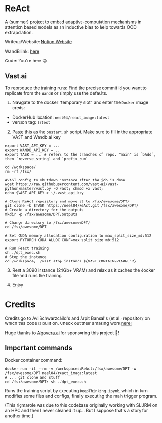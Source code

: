 # ReAct

A (summer) project to embed adaptive-computation mechanisms in attention based models as an inductive bias to help towards OOD extrapolation.

Writeup/Website: [Notion Website](https://dripfeedofideas.notion.site/dripfeedofideas/ReAct-bef052956a0d45f29fb5a5383e7d737d)

WandB link: [here](https://wandb.ai/neel/ReAct/groups/bADD_32/workspace?workspace=user-neel) 

Code: You're here 😉

## Vast.ai

To reproduce the training runs: Find the precise commit id you want to replicate from the `WandB` or simply use the defaults.

1. Navigate to the docker "temporary slot" and enter the `Docker` image creds:

- DockerHub location: `neel04/react_image:latest`
- version tag: `latest`

2. Paste this as the `onstart.sh` script. Make sure to fill in the appropriate VAST and Wandb.ai key:

```shell
export VAST_API_KEY = ...
export WANDB_API_KEY = ...
export TASK = ... # refers to the branches of repo. "main" is `bAdd`, then `reverse_string` and `prefix_sum`

cd /workspace/
rm -rf /fsx/

#VAST config to shutdown instance after the job is done
wget https://raw.githubusercontent.com/vast-ai/vast-python/master/vast.py -O vast; chmod +x vast;
echo $VAST_API_KEY > ~/.vast_api_key

# Clone ReAct repository and move it to /fsx/awesome/DPT/
git clone -b $TASK https://neel04/ReAct.git /fsx/awesome/DPT/
# Create a directory for the outputs
mkdir -p /fsx/awesome/DPT/outputs

# Change directory to /fsx/awesome/DPT/
cd /fsx/awesome/DPT

# Set CUDA memory allocation configuration to max_split_size_mb:512
export PYTORCH_CUDA_ALLOC_CONF=max_split_size_mb:512

# Run React training
sh ./dpt_exec.sh
# Stop the instance
cd /workspace; ./vast stop instance ${VAST_CONTAINERLABEL:2}
```

3. Rent a 3090 instance (24Gb+ VRAM) and relax as it caches the docker file and runs the training.

4. Enjoy


# Credits

Credits go to Avi Schwarzchild's and Arpit Bansal's (et al.) repository on which this code is built on. Check out their amazing work [here!](https://github.com/aks2203/deep-thinking)

Huge thanks to [Algovera.ai](Algovera.ai) for sponsoring this project 🚀!

## Important commands
Docker container command:

```docker
docker run -it --rm -v /workspaces/ReAct:/fsx/awesome/DPT -w /fsx/awesome/DPT neel04/react_image:latest
# ... git clone and stuff
cd /fsx/awesome/DPT; sh ./dpt_exec.sh
```

Runs the training script by executing `DeepThinking.ipynb`, which in turn modifies some files and configs, finally executing the main trigger program.

(This rigmarole was due to this codebase originally working with SLURM on an HPC and then I never cleaned it up... But I suppose that's a story for another time.)